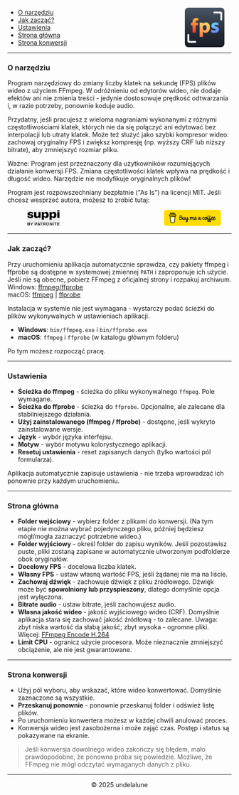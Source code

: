 <img src="logo.png" style="border-radius: 8px; margin-right:16px; margin-top:12px; height: 89px;" align="right" alt="Free FPS Logo" />

- [O narzędziu](#about-this-tool)
- [Jak zacząć?](#how-to-start)
- [Ustawienia](#settings-page)
- [Strona główna](#main-page)
- [Strona konwersji](#processing-page)

---

<a id="about-this-tool"></a>
### O narzędziu

Program narzędziowy do zmiany liczby klatek na sekundę (FPS) plików wideo z użyciem FFmpeg. W odróżnieniu od edytorów wideo, nie dodaje efektów ani nie zmienia treści - jedynie dostosowuje prędkość odtwarzania i, w razie potrzeby, ponownie koduje audio.

Przydatny, jeśli pracujesz z wieloma nagraniami wykonanymi z różnymi częstotliwościami klatek, których nie da się połączyć ani edytować bez interpolacji lub utraty klatek.
Może też służyć jako szybki kompresor wideo: zachowaj oryginalny FPS i zwiększ kompresję (np. wyższy CRF lub niższy bitrate), aby zmniejszyć rozmiar pliku.

Ważne:
Program jest przeznaczony dla użytkowników rozumiejących działanie konwersji FPS. Zmiana częstotliwości klatek wpływa na prędkość i długość wideo. Narzędzie nie modyfikuje oryginalnych plików!

Program jest rozpowszechniany bezpłatnie ("As Is") na licencji MIT.
Jeśli chcesz wesprzeć autora, możesz to zrobić tutaj:

<a href="https://buymeacoffee.com/undelalune" target="_blank" rel="noopener" title="Przejdź do buymeacoffee.com">
<img src="bmc-logo.svg" style="float: right; margin-right:24px; height: 36px; " alt="bmc Logo" />
</a>

<a href="https://suppi.pl/undelalune" target="_blank" rel="noopener" title="Przejdź do suppi.pl">
<img src="suppi-logo.svg" style="margin-left:44px; height: 36px; " alt="suppi Logo" />
</a>

<br>

---

<a id="how-to-start"></a>
### Jak zacząć?

Przy uruchomieniu aplikacja automatycznie sprawdza, czy pakiety ffmpeg i ffprobe są dostępne w systemowej zmiennej `PATH` i zaproponuje ich użycie.
Jeśli nie są obecne, pobierz FFmpeg z oficjalnej strony i rozpakuj archiwum.<br>
Windows: <a href="https://www.gyan.dev/ffmpeg/builds/ffmpeg-release-essentials.zip" target="_blank" rel="noopener" title="Pobierz archiwum ffmpeg/ffprobe">ffmpeg/ffprobe</a><br>
macOS: <a href="https://evermeet.cx/ffmpeg/ffmpeg-8.0.zip" target="_blank" rel="noopener" title="Pobierz ffmpeg">ffmpeg</a> |
<a href="https://evermeet.cx/ffmpeg/ffprobe-8.0.zip" target="_blank" rel="noopener" title="Pobierz archiwum ffprobe">ffprobe</a>

Instalacja w systemie nie jest wymagana - wystarczy podać ścieżki do plików wykonywalnych w ustawieniach aplikacji.

- **Windows**: `bin/ffmpeg.exe` i `bin/ffprobe.exe`
- **macOS**: `ffmpeg` i `ffprobe` (w katalogu głównym folderu)

Po tym możesz rozpocząć pracę.

---

<a id="settings-page"></a>
### Ustawienia

- **Ścieżka do ffmpeg** - ścieżka do pliku wykonywalnego `ffmpeg`. Pole wymagane.
- **Ścieżka do ffprobe** - ścieżka do `ffprobe`. Opcjonalne, ale zalecane dla stabilniejszego działania.
- **Użyj zainstalowanego (ffmpeg / ffprobe)** - dostępne, jeśli wykryto zainstalowane wersje.
- **Język** - wybór języka interfejsu.
- **Motyw** - wybór motywu kolorystycznego aplikacji.
- **Resetuj ustawienia** - reset zapisanych danych (tylko wartości pól formularza).

Aplikacja automatycznie zapisuje ustawienia - nie trzeba wprowadzać ich ponownie przy każdym uruchomieniu.

---

<a id="main-page"></a>
### Strona główna

- **Folder wejściowy** - wybierz folder z plikami do konwersji. (Na tym etapie nie można wybrać pojedynczego pliku, później będziesz mógł/mogła zaznaczyć potrzebne wideo.)
- **Folder wyjściowy** - określ folder do zapisu wyników. Jeśli pozostawisz puste, pliki zostaną zapisane w automatycznie utworzonym podfolderze obok oryginałów.
- **Docelowy FPS** - docelowa liczba klatek.
- **Własny FPS** - ustaw własną wartość FPS, jeśli żądanej nie ma na liście.
- **Zachowaj dźwięk** - zachowuje dźwięk z pliku źródłowego. Dźwięk może być **spowolniony lub przyspieszony**, dlatego domyślnie opcja jest wyłączona.
- **Bitrate audio** - ustaw bitrate, jeśli zachowujesz audio.
- **Własna jakość wideo** - jakość wyjściowego wideo (CRF). Domyślnie aplikacja stara się zachować jakość źródłową - to zalecane.
  Uwaga: zbyt niska wartość da słabą jakość; zbyt wysoka - ogromne pliki. Więcej: [FFmpeg Encode H.264](https://trac.ffmpeg.org/wiki/Encode/H.264)
- **Limit CPU** - ogranicz użycie procesora. Może nieznacznie zmniejszyć obciążenie, ale nie jest gwarantowane.

---

<a id="processing-page"></a>
### Strona konwersji

- Użyj pól wyboru, aby wskazać, które wideo konwertować. Domyślnie zaznaczone są wszystkie.
- **Przeskanuj ponownie** - ponownie przeskanuj folder i odśwież listę plików.
- Po uruchomieniu konwertera możesz w każdej chwili anulować proces.
- Konwersja wideo jest zasobożerna i może zająć czas. Postęp i status są pokazywane na ekranie.

> Jeśli konwersja dowolnego wideo zakończy się błędem, mało prawdopodobne, że ponowna próba się powiedzie.
> Możliwe, że FFmpeg nie mógł odczytać wymaganych danych z pliku.

---

<p style="text-align:center;">© 2025 undelalune</p>
